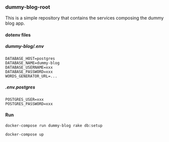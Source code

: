 ### dummy-blog-root

This is a simple repository that contains the services composing the dummy blog app.

#### dotenv files

##### dummy-blog/.env

```
DATABASE_HOST=postgres
DATABASE_NAME=dummy-blog
DATABASE_USERNAME=xxx
DATABASE_PASSWORD=xxx
WORDS_GENERATOR_URL=...
```

##### .env.postgres

```
POSTGRES_USER=xxx
POSTGRES_PASSWORD=xxx
```

#### Run

```
docker-compose run dummy-blog rake db:setup
```

```
docker-compose up
```
